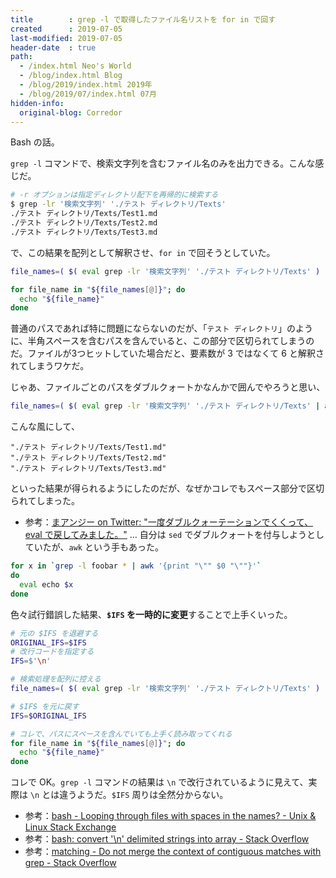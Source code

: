 ```yaml
---
title        : grep -l で取得したファイル名リストを for in で回す
created      : 2019-07-05
last-modified: 2019-07-05
header-date  : true
path:
  - /index.html Neo's World
  - /blog/index.html Blog
  - /blog/2019/index.html 2019年
  - /blog/2019/07/index.html 07月
hidden-info:
  original-blog: Corredor
---
```


Bash の話。

`grep -l` コマンドで、検索文字列を含むファイル名のみを出力できる。こんな感じだ。

```bash
# -r オプションは指定ディレクトリ配下を再帰的に検索する
$ grep -lr '検索文字列' './テスト ディレクトリ/Texts'
./テスト ディレクトリ/Texts/Test1.md
./テスト ディレクトリ/Texts/Test2.md
./テスト ディレクトリ/Texts/Test3.md
```

で、この結果を配列として解釈させ、`for in` で回そうとしていた。

```bash
file_names=( $( eval grep -lr '検索文字列' './テスト ディレクトリ/Texts' ) )

for file_name in "${file_names[@]}"; do
  echo "${file_name}"
done
```

普通のパスであれば特に問題にならないのだが、「`テスト ディレクトリ`」のように、半角スペースを含むパスを含んでいると、この部分で区切られてしまうのだ。ファイルが3つヒットしていた場合だと、要素数が 3 ではなくて 6 と解釈されてしまうワケだ。

じゃあ、ファイルごとのパスをダブルクォートかなんかで囲んでやろうと思い、

```bash
file_names=( $( eval grep -lr '検索文字列' './テスト ディレクトリ/Texts' | awk '{ print "\"" $0 "\"" }' ) )
```

こんな風にして、

```
"./テスト ディレクトリ/Texts/Test1.md"
"./テスト ディレクトリ/Texts/Test2.md"
"./テスト ディレクトリ/Texts/Test3.md"
```

といった結果が得られるようにしたのだが、なぜかコレでもスペース部分で区切られてしまった。

- 参考：[まアンジー on Twitter: "一度ダブルクォーテーションでくくって、 eval で戻してみました。"](https://twitter.com/ma_angie/status/1127877380314296321) … 自分は `sed` でダブルクォートを付与しようとしていたが、`awk` という手もあった。

```bash
for x in `grep -l foobar * | awk '{print "\"" $0 "\""}'`
do
  eval echo $x
done
```

色々試行錯誤した結果、**`$IFS` を一時的に変更**することで上手くいった。

```bash
# 元の $IFS を退避する
ORIGINAL_IFS=$IFS
# 改行コードを指定する
IFS=$'\n'

# 検索処理を配列に控える
file_names=( $( eval grep -lr '検索文字列' './テスト ディレクトリ/Texts' ) )

# $IFS を元に戻す
IFS=$ORIGINAL_IFS

# コレで、パスにスペースを含んでいても上手く読み取ってくれる
for file_name in "${file_names[@]}"; do
  echo "${file_name}"
done
```

コレで OK。`grep -l` コマンドの結果は `\n` で改行されているように見えて、実際は `\n` とは違うようだ。`$IFS` 周りは全然分からない。

- 参考：[bash - Looping through files with spaces in the names? - Unix & Linux Stack Exchange](https://unix.stackexchange.com/questions/9496/looping-through-files-with-spaces-in-the-names/9499#9499)
- 参考：[bash: convert '\\n' delimited strings into array - Stack Overflow](https://stackoverflow.com/questions/24628076/bash-convert-n-delimited-strings-into-array)
- 参考：[matching - Do not merge the context of contiguous matches with grep - Stack Overflow](https://stackoverflow.com/questions/6163717/do-not-merge-the-context-of-contiguous-matches-with-grep)
